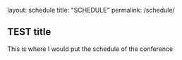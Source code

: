 layout: schedule
title: "SCHEDULE"
permalink: /schedule/

## TEST title

This is where I would put the schedule of the conference 
